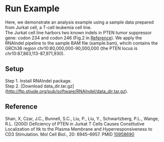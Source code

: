 # Run Example
Here, we demonstrate an analysis example using a sample data prepared from Jurkat cell, a T-cell leukemia cell line.<br>
The Jurkat cell line harbors two known indels in PTEN tumor suppressor gene: codon 234 and codon 246 (Fig.2 in [Reference](#reference)). We apply the RNAIndel pipeline to the sample BAM file (sample.bam), whcih contains the GRCh38 region chr10:80,000,000-90,000,000 (the PTEN locus is chr10:87,863,113-87,971,930). 

## Setup
Step 1. Install RNAIndel package.<br>
Step 2. [Download data_dir.tar.gz] (http://ftp.stjude.org/pub/software/RNAIndel/data_dir.tar.gz).<br> 


## Reference
Shan, X, Czar, J.C., Bunnell, S.C., Liu, P., Liu, Y., Schwartzberg, P.L., Wange, R.L. (2000) Deficiency of PTEN in Jurkat T Cells Causes Constitutive Localization of Itk to the Plasma Membrane and Hyperresponsiveness to CD3 Stimulation. Mol Cell Biol., 20: 6945–6957. PMID [10958690](https://www.ncbi.nlm.nih.gov/pubmed/10958690)      
